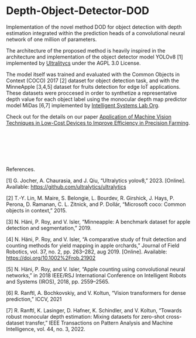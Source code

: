 # Depth-Object-Detector-DOD

Implementation of the novel method DOD for object detection with depth estimation integrated within the prediction heads of a convolutional neural network of one million of parameters.

The architecture of the proposed method is heavily inspired in the architecture and implementation of the object detector model YOLOv8 [1] implemented by [Ultralitycs](https://docs.ultralytics.com/models/yolov8/) under the AGPL 3.0 License.

The model itself was trained and evaluated with the Common Objects in Context (COCO) 2017 [2] dataset for object detection task, and with the MinneApple [3,4,5] dataset for fruits detection for edge IoT applications. These datasets were proccesed in order to synthetize a representative depth value for each object label using the monocular depth map predictor model MiDas [6,7] implemented by [Intelligent Systems Lab Org](https://github.com/isl-org).

Check out for the details on our paper [Application of Machine Vision Techniques in Low-Cost Devices to Improve Efficiency in Precision Farming](https://doi.org/10.3390/s24030937).

<br/><br/>

<br/><br/>

References.

[1] G. Jocher, A. Chaurasia, and J. Qiu, “Ultralytics yolov8,” 2023. [Online]. Available: https://github.com/ultralytics/ultralytics

[2] T.-Y. Lin, M. Maire, S. Belongie, L. Bourdev, R. Girshick, J. Hays, P. Perona, D. Ramanan, C. L. Zitnick, and P. Dollár, “Microsoft coco: Common objects in context,” 2015.

[3] N. Häni, P. Roy, and V. Isler, “Minneapple: A benchmark dataset for apple detection and segmentation,” 2019.

[4] N. Häni, P. Roy, and V. Isler, “A comparative study of fruit detection and counting methods for yield mapping in apple orchards,” Journal of Field Robotics, vol. 37, no. 2, pp. 263–282, aug 2019. [Online]. Available: https://doi.org/10.1002%2Frob.21902

[5] N. Häni, P. Roy, and V. Isler, “Apple counting using convolutional neural networks,” in 2018 IEEE/RSJ International Conference on Intelligent Robots and Systems (IROS), 2018, pp. 2559–2565.

[6] R. Ranftl, A. Bochkovskiy, and V. Koltun, “Vision transformers for dense prediction,” ICCV, 2021

[7] R. Ranftl, K. Lasinger, D. Hafner, K. Schindler, and V. Koltun, “Towards robust monocular depth estimation: Mixing datasets for zero-shot cross-dataset transfer,” IEEE Transactions on Pattern Analysis and Machine Intelligence, vol. 44, no. 3, 2022.
